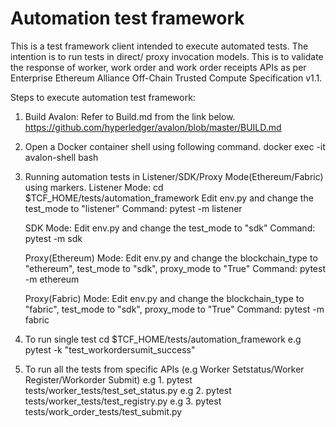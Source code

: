 # Automation test framework 

This is a test framework client intended to execute automated tests. 
The intention is to run tests in direct/ proxy invocation models. 
This is to validate the response of worker, work order and work 
order receipts APIs as per Enterprise Ethereum Alliance Off-Chain 
Trusted Compute Specification v1.1.

Steps to execute automation test framework:

1. Build Avalon: Refer to Build.md from the link below.
     https://github.com/hyperledger/avalon/blob/master/BUILD.md
2. Open a Docker container shell using following command. 
     docker exec -it avalon-shell bash
4. Running automation tests in Listener/SDK/Proxy Mode(Ethereum/Fabric) using markers.
   Listener Mode:
   cd $TCF_HOME/tests/automation_framework
   Edit env.py and change the test_mode to "listener"
   Command: pytest -m listener
   
   SDK Mode:
   Edit env.py and change the test_mode to "sdk"
   Command: pytest -m sdk
   
   Proxy(Ethereum) Mode:
   Edit env.py and change the blockchain_type to "ethereum", test_mode to "sdk", proxy_mode to "True"
   Command: pytest -m ethereum
   
   Proxy(Fabric) Mode:
   Edit env.py and change the blockchain_type to "fabric", test_mode to "sdk", proxy_mode to "True"
   Command: pytest -m fabric
5. To run single test
	cd $TCF_HOME/tests/automation_framework
	e.g pytest -k "test_workordersumit_success"
6. To run all the tests from specific APIs (e.g Worker Setstatus/Worker Register/Workorder Submit)
    e.g 1. pytest tests/worker_tests/test_set_status.py
    e.g 2. pytest tests/worker_tests/test_registry.py
    e.g 3. pytest tests/work_order_tests/test_submit.py

